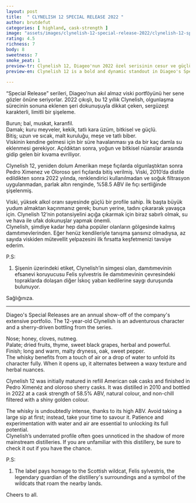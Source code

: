 ```yaml
---
layout: post
title:  " CLYNELISH 12 SPECIAL RELEASE 2022 "
author: brutdefut
categories: [ highland, cask-strength ]
image: "assets/images/clynelish-12-special-release-2022/clynelish-12-special-release-2022.jpg"
rating: 4.5
richness: 7
body: 8
sweetness: 7
smoke_peat: 1
preview-tr: Clynelish 12, Diageo'nun 2022 özel serisinin cesur ve güçlü örneklerinden.                 
preview-en: Clynelish 12 is a bold and dynamic standout in Diageo's Special Releases.           
     
---
```


“Special Release” serileri, Diageo’nun akıl almaz viski portföyünü her sene gözler önüne seriyorlar. 2022 çıkışlı, bu 12 yıllık Clynelish, olgunlaşma sürecinin sonuna eklenen şeri dokunuşuyla dikkat çeken, sergüzeşt karakterli, limitli bir şişeleme.  

Burun; bal, muskat, karanfil.  
Damak; kuru meyveler, kekik, tatlı kara üzüm, bitkisel ve güçlü.  
Bitiş; uzun ve sıcak, malt kuruluğu, meşe ve tatlı biber.  
Viskinin kendine gelmesi için bir süre havalanması ya da bir kaç damla su eklenmesi gerekiyor. Açıldıktan sonra, yoğun ve bitkisel nüanslar arasında gidip gelen bir kıvama evriliyor.  

Clynelish 12, yeniden dolum Amerikan meşe fıçılarda olgunlaştıktan sonra Pedro Ximenez ve Oloroso şeri fıçılarda bitiş verilmiş. Viski, 2010’da distile edildikten sonra 2022 yılında, renklendirici kullanılmadan ve soğuk filtrasyon uygulanmadan, parlak altın renginde, %58.5 ABV ile fıçı sertliğinde şişelenmiş.  

Viski, yüksek alkol oranı sayesinde güçlü bir profile sahip. İlk başta büyük yudum almaktan kaçınmanız gerek; bunun yerine, tadını çıkararak yavaşça için. Clynelish 12’nin potansiyelini açığa çıkarmak için biraz sabırlı olmak, su ve hava ile ufak dokunuşlar yapmak önemli.  
Clynelish, şimdiye kadar hep daha popüler olanların gölgesinde kalmış damıtımevlerinden. Eğer henüz kendileriyle tanışma şansınız olmadıysa, az sayıda viskiden mütevellit yelpazesini ilk fırsatta keşfetmenizi tavsiye ederim.  

P.S:   
1. Şişenin üzerindeki etiket, Clynelish’in simgesi olan, damıtımevinin efsanevi koruyucusu Felis sylvestris ile damıtımevinin çevresindeki topraklarda dolaşan diğer İskoç yaban kedilerine saygı duruşunda bulunuyor.   

Sağlığınıza.                       
   
-----------------------------------------------

<p id="english"></p>

Diageo's Special Releases are an annual show-off of the company's extensive portfolio. The 12-year-old Clynelish is an adventurous character and a sherry-driven bottling from the series.  
 
Nose; honey, cloves, nutmeg.  
Palate; dried fruits, thyme, sweet black grapes, herbal and powerful.   
Finish; long and warm, malty dryness, oak, sweet pepper.  
The whisky benefits from a touch of air or a drop of water to unfold its character fully. When it opens up, it alternates between a waxy texture and herbal nuances.  

Clynelish 12 was initially matured in refill American oak casks and finished in Pedro Ximenéz and oloroso sherry casks. It was distilled in 2010 and bottled in 2022 at a cask strength of 58.5% ABV, natural colour, and non-chill filtered with a shiny golden colour.  

The whisky is undoubtedly intense, thanks to its high ABV. Avoid taking a large sip at first; instead, take your time to savour it. Patience and experimentation with water and air are essential to unlocking its full potential.  
Clynelish’s underrated profile often goes unnoticed in the shadow of more mainstream distilleries. If you are unfamiliar with this distillery, be sure to check it out if you have the chance.  

P.S:  
1. The label pays homage to the Scottish wildcat, Felis sylvestris, the legendary guardian of the distillery's surroundings and a symbol of the wildcats that roam the nearby lands.  

Cheers to all.  
   
  
